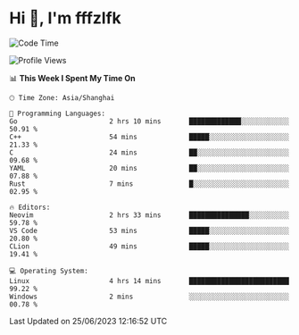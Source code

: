 # Hi 👋, I'm fffzlfk

<!--START_SECTION:waka-->
![Code Time](http://img.shields.io/badge/Code%20Time-238%20hrs%2059%20mins-blue)

![Profile Views](http://img.shields.io/badge/Profile%20Views-12-blue)

📊 **This Week I Spent My Time On** 

```text
🕑︎ Time Zone: Asia/Shanghai

💬 Programming Languages: 
Go                       2 hrs 10 mins       █████████████░░░░░░░░░░░░   50.91 % 
C++                      54 mins             █████░░░░░░░░░░░░░░░░░░░░   21.33 % 
C                        24 mins             ██░░░░░░░░░░░░░░░░░░░░░░░   09.68 % 
YAML                     20 mins             ██░░░░░░░░░░░░░░░░░░░░░░░   07.88 % 
Rust                     7 mins              █░░░░░░░░░░░░░░░░░░░░░░░░   02.95 % 

🔥 Editors: 
Neovim                   2 hrs 33 mins       ███████████████░░░░░░░░░░   59.78 % 
VS Code                  53 mins             █████░░░░░░░░░░░░░░░░░░░░   20.80 % 
CLion                    49 mins             █████░░░░░░░░░░░░░░░░░░░░   19.41 % 

💻 Operating System: 
Linux                    4 hrs 14 mins       █████████████████████████   99.22 % 
Windows                  2 mins              ░░░░░░░░░░░░░░░░░░░░░░░░░   00.78 % 
```


 Last Updated on 25/06/2023 12:16:52 UTC
<!--END_SECTION:waka-->
